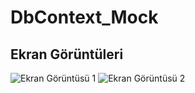 # DbContext_Mock

## Ekran Görüntüleri

![Ekran Görüntüsü 1](screenshots/Ekran_Resmi_2024-07-29_23.36.28.png)
![Ekran Görüntüsü 2](screenshots/Ekran_Resmi_2024-07-29_23.36.06.png)